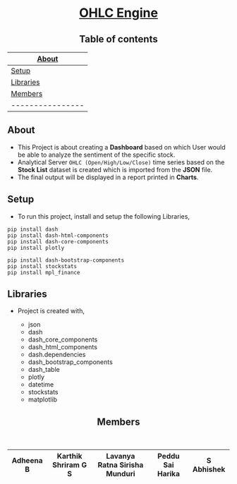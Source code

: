 <div align = "center">

# [OHLC Engine](#)

	
## Table of contents

| [About](#About)  | 
|----------------|
| [Setup](#setup)  |  
| [Libraries](#Libraries) |
| [Members](#Members) | 
|----------------|
	
</div>



## About

- This Project is about creating a **Dashboard** based on which User would be able to analyze the sentiment of the specific 
stock. 
- Analytical Server `OHLC (Open/High/Low/Close)` time series based on the **Stock List** dataset is created which is imported from the **JSON** file.
- The final output will be displayed in a report printed in **Charts**. 
	
	
## Setup

- To run this project, install and setup the following Libraries,

```
pip install dash   
pip install dash-html-components                                         
pip install dash-core-components                                     
pip install plotly

pip install dash-bootstrap-components
pip install stockstats
pip install mpl_finance
```


## Libraries

- Project is created with,
		
	* json
	* dash
	* dash_core_components
	* dash_html_components
	* dash.dependencies
	* dash_bootstrap_components
	* dash_table
	* plotly
	* datetime
	* stockstats
	* matplotlib


<div align = "center">
	
## Members
	
</br>

| Adheena B | Karthik Shriram G S| Lavanya Ratna Sirisha Munduri | Peddu Sai Harika | S Abhishek |
|----------------|----------------|----------------|----------------|----------------|
	
</div>
